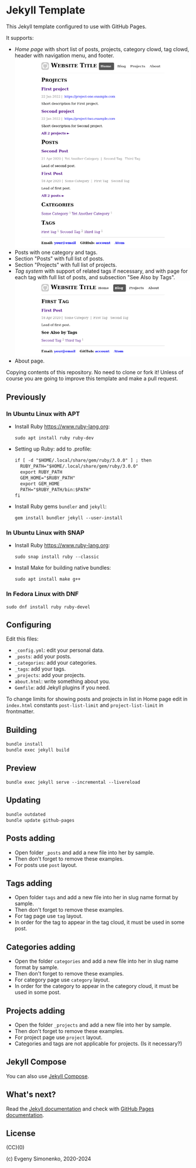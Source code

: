 # Jekyll Template

This Jekyll template configured to use with GitHub Pages.

It supports:

- _Home page_ with short list of posts, projects, category clowd, tag clowd,
  header with navigation menu, and footer.
  ![Home Page Screenshot](./docs/home-page.png)
- Posts with one category and tags.
- Section "Posts" with full list of posts.
- Section "Projects" with full list of projects.
- _Tag system_ with support of related tags if necessary, and
  with page for each tag with full list of posts, and
  subsection "See Also by Tags".
  ![Tag Page Screenshot](docs/tag-page.png)
- About page.

Copying contents of this repository. No need to clone or fork it!
Unless of course you are going to improve this template and make a pull request.

## Previously

### In Ubuntu Linux with APT

- Install Ruby <https://www.ruby-lang.org>:

  ``` shell
  sudo apt install ruby ruby-dev
  ```

- Setting up Ruby: add to .profile:

  ``` plain
  if [ -d "$HOME/.local/share/gem/ruby/3.0.0" ] ; then
    RUBY_PATH="$HOME/.local/share/gem/ruby/3.0.0"
    export RUBY_PATH
    GEM_HOME="$RUBY_PATH"
    export GEM_HOME
    PATH="$RUBY_PATH/bin:$PATH"
  fi
  ```

- Install Ruby gems `bundler` and `jekyll`:

  ``` shell
  gem install bundler jekyll --user-install
  ```
### In Ubuntu Linux with SNAP

- Install Ruby <https://www.ruby-lang.org>:

  ``` shell
  sudo snap install ruby --classic
  ```

- Install Make for building native bundles:

  ``` shell
  sudo apt install make g++
  ```

### In Fedora Linux with DNF

``` shell
sudo dnf install ruby ruby-devel
```

## Configuring

Edit this files:

- `_config.yml`: edit your personal data.
- `_posts`: add your posts.
- `_categories`: add your categories.
- `_tags`: add your tags.
- `_projects`: add your projects.
- `about.html`: write something about you.
- `Gemfile`: add Jekyll plugins if you need.

To change limits for showing posts and projects in list in Home page edit
in `index.html` constants `post-list-limit` and `project-list-limit`
in frontmatter.

## Building

``` shell
bundle install
bundle exec jekyll build
```

## Preview

``` shell
bundle exec jekyll serve --incremental --livereload
```

## Updating

``` shell
bundle outdated
bundle update github-pages
```

## Posts adding

- Open folder `_posts` and add a new file into her by sample.
- Then don't forget to remove these examples.
- For posts use `post` layout.

## Tags adding

- Open folder `tags` and add a new file into her in slug name format by sample.
- Then don't forget to remove these examples.
- For tag page use `tag` layout.
- In order for the tag to appear in the tag cloud, it must be used in some post.

## Categories adding

- Open the folder `categories` and add a new file into her in slug name format
  by sample.
- Then don't forget to remove these examples.
- For category page use `category` layout.
- In order for the category to appear in the category cloud,
  it must be used in some post.

## Projects adding

- Open the folder `_projects` and add a new file into her by sample.
- Then don't forget to remove these examples.
- For project page use `project` layout.
- Categories and tags are not applicable for projects. (Is it necessary?)

## Jekyll Compose

You can also use [Jekyll Compose](https://github.com/jekyll/jekyll-compose).

## What's next?

Read the [Jekyll documentation](https://jekyllrb.com/docs/) and check with
[GitHub Pages documentation](https://help.github.com/en/github/working-with-github-pages/setting-up-a-github-pages-site-with-jekyll).

## License

(CC)(0)

(c) Evgeny Simonenko, 2020-2024
